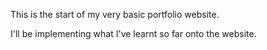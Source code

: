 This is the start of my very basic portfolio website.

I'll be implementing what I've learnt so far onto the website.